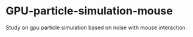 # GPU-particle-simulation-mouse
Study on gpu particle simulation based on noise with mouse interaction.
